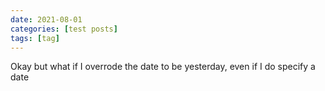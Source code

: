 ```yaml
---
date: 2021-08-01
categories: [test posts]
tags: [tag]
---
```


Okay but what if I overrode the date to be yesterday, even if I do specify a date
